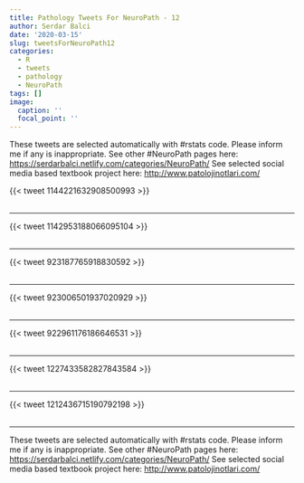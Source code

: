 ```yaml
---
title: Pathology Tweets For NeuroPath - 12
author: Serdar Balci
date: '2020-03-15'
slug: tweetsForNeuroPath12
categories:
  - R
  - tweets
  - pathology
  - NeuroPath
tags: []
image:
  caption: ''
  focal_point: ''
---
```



These tweets are selected automatically with #rstats code. Please inform me if any is inappropriate.
See other #NeuroPath pages here: https://serdarbalci.netlify.com/categories/NeuroPath/ 
See selected social media based textbook project here: http://www.patolojinotlari.com/

{{< tweet 1144221632908500993 >}}
<br>
<br>
<hr>
{{< tweet 1142953188066095104 >}}
<br>
<br>
<hr>
{{< tweet 923187765918830592 >}}
<br>
<br>
<hr>
{{< tweet 923006501937020929 >}}
<br>
<br>
<hr>
{{< tweet 922961176186646531 >}}
<br>
<br>
<hr>
{{< tweet 1227433582827843584 >}}
<br>
<br>
<hr>
{{< tweet 1212436715190792198 >}}
<br>
<br>
<hr>


These tweets are selected automatically with #rstats code. Please inform me if any is inappropriate.
See other #NeuroPath pages here: https://serdarbalci.netlify.com/categories/NeuroPath/ 
See selected social media based textbook project here: http://www.patolojinotlari.com/
